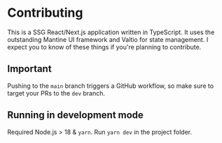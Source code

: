 # Contributing

This is a SSG React/Next.js application written in TypeScript.
It uses the outstanding Mantine UI framework and Valtio for state management.
I expect you to know of these things if you're planning to contribute.

## Important

Pushing to the `main` branch triggers a GitHub workflow, so make sure to target your PRs to the `dev` branch.

## Running in development mode

Required Node.js > 18 & `yarn`.
Run `yarn dev` in the project folder.
